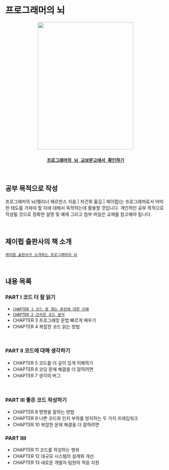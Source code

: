 # 프로그래머의 뇌

<div align="center">
<img src="https://image.aladin.co.kr/product/28596/70/cover500/k832835755_1.jpg"  width="300" height="400"/>

### [`프로그래머의 뇌 교보문고에서 확인하기`](http://www.kyobobook.co.kr/product/detailViewKor.laf?ejkGb=KOR&mallGb=KOR&barcode=9791191600650&orderClick=LEA&Kc=)

</div>
<br>

## 공부 목적으로 작성

프로그래머의 뇌(펠리너 헤르만스 지음 | 차건회 옮김 | 제이펍)는 프로그래머로서 어떠한 태도를 가져야 할 지에 대해서 독학하는데 활용할 것입니다. 개인적인 공부 목적으로 작성될 것으로 정확한 설명 및 예제 그리고 첨부 파일은 교재를 참고해야 됩니다.

<br>

## 제이펍 출판사의 책 소개
[`제이펍 출판사가 소개하는 프로그래머의 뇌`](https://jpub.tistory.com/1234)

<br>

## 내용 목록

### PART I 코드 더 잘 읽기
- [`CHAPTER 1 코드 중 겪는 혼란에 대한 이해`](https://github.com/LimDae94/WORK-HARD/tree/main/programmer's-Brain/ch01)
- [`CHAPTER 2 신속한 코드 분석`](https://github.com/LimDae94/WORK-HARD/tree/main/programmer's-Brain/ch02)
- CHAPTER 3 프로그래밍 문법 빠르게 배우기
- CHAPTER 4 복잡한 코드 읽는 방법

<br>

### PART II 코드에 대해 생각하기
- CHAPTER 5 코드를 더 깊이 있게 이해하기
- CHAPTER 6 코딩 문제 해결을 더 잘하려면
- CHAPTER 7 생각의 버그

<br>

### PART III 좋은 코드 작성하기
- CHAPTER 8 명명을 잘하는 방법
- CHAPTER 9 나쁜 코드와 인지 부하를 방지하는 두 가지 프레임워크
- CHAPTER 10 복잡한 문제 해결을 더 잘하려면


### PART IIII
- CHAPTER 11 코드를 작성하는 행위
- CHAPTER 12 대규모 시스템의 설계와 개선
- CHAPTER 13 새로운 개발자 팀원의 적응 지원
